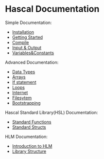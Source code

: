 # Hascal Documentation

Simple Documentation:
- [Installation](Installation.md)
- [Getting Started](GettingStarted.md)
- [Compile](Compile.md)
- [Input & Output](Input&output.md)
- [Variables&Constants](Variables&Constants.md)

Advanced Documentation:
- [Data Types](DataTypes.md)
- [Arrays](Arrays.md)
- [If statement](if.md)
- [Loops](loops.md)
- [Internet](Internet.md)
- [Filesytem](Filesytem.md)
- [Bootstrapping](Bootstrapping.md)

Hascal Standard Library(HSL) Documentation:
- [Standard Functions](stdfuncs.md)
- [Standard Structs](stdstructs.md)

HLM Documentation:
- [Introduction to HLM](HLM.md)
- [Library Structure](LibraryStructure.md)
